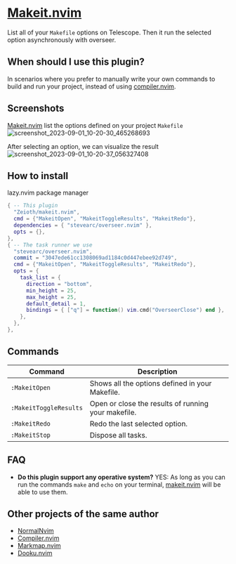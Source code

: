 # [Makeit.nvim](https://github.com/Zeioth/makeit.nvim)
List all of your `Makefile` options on Telescope. Then it run the selected option asynchronously with overseer.

## When should I use this plugin?
In scenarios where you prefer to manually write your own commands to build and run your project, instead of using [compiler.nvim](https://github.com/Zeioth/compiler.nvim).

## Screenshots
[Makeit.nvim](https://github.com/Zeioth/makeit.nvim) list the options defined on your project `Makefile`
![screenshot_2023-09-01_10-20-30_465268693](https://github.com/Zeioth/makeit.nvim/assets/3357792/29a373c1-6d19-49fb-95a6-f350a16b1c41)

After selecting an option, we can visualize the result
![screenshot_2023-09-01_10-20-37_056327408](https://github.com/Zeioth/makeit.nvim/assets/3357792/5041f518-05d3-4458-8999-d8d274a4b3b2)


## How to install
lazy.nvim package manager
```lua
{ -- This plugin
  "Zeioth/makeit.nvim",
  cmd = {"MakeitOpen", "MakeitToggleResults", "MakeitRedo"},
  dependencies = { "stevearc/overseer.nvim" },
  opts = {},
},
{ -- The task runner we use
  "stevearc/overseer.nvim",
  commit = "3047ede61cc1308069ad1184c0d447ebee92d749",
  cmd = {"MakeitOpen", "MakeitToggleResults", "MakeitRedo"},
  opts = {
    task_list = {
      direction = "bottom",
      min_height = 25,
      max_height = 25,
      default_detail = 1,
      bindings = { ["q"] = function() vim.cmd("OverseerClose") end },
    },
  },
},
```

## Commands

| Command | Description|
|--|--|
| `:MakeitOpen` | Shows all the options defined in your Makefile. |
| `:MakeitToggleResults` | Open or close the results of running your makefile. |
| `:MakeitRedo` | Redo the last selected option. |
| `:MakeitStop` | Dispose all tasks. |

## FAQ

* **Do this plugin support any operative system?**
YES: As long as you can run the commands `make` and `echo` on your terminal, [makeit.nvim](https://github.com/Zeioth/makeit.nvim) will be able to use them.

## Other projects of the same author
* [NormalNvim](https://github.com/NormalNvim/NormalNvim)
* [Compiler.nvim](https://github.com/Zeioth/compiler.nvim)
* [Markmap.nvim](https://github.com/Zeioth/dooku.nvim)
* [Dooku.nvim](https://github.com/Zeioth/dooku.nvim)
